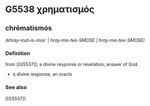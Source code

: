 # G5538 χρηματισμός

## chrēmatismós

_(khray-mat-is-mos' | hray-ma-tee-SMOSE | hray-ma-tee-SMOSE)_

### Definition

from [[G5537]]; a divine response or revelation; answer of God.

- a divine response, an oracle

### See also

[[G5537]]

